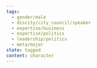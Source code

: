 ```yaml
---
tags:
  - gender/male
  - discity/city_council/speaker
  - expertise/business
  - expertise/politics
  - leadership/politics
  - meta/major
state: tagged
content: character
---
```

